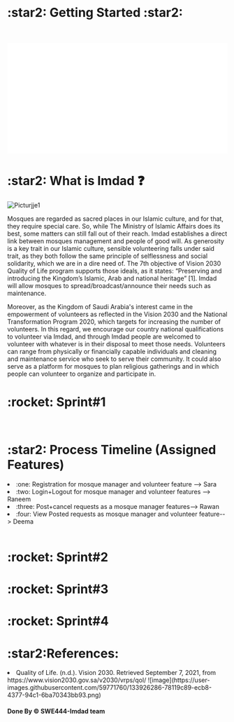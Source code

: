 <br> 

<h1> :star2: Getting Started :star2: </h1> 
<br> <br>
<img src="./dash.svg" alt="" /> 
<h1> :star2: What is Imdad ❓  </h1>
<img width="250" alt="Picturjje1" src="https://user-images.githubusercontent.com/59771760/133926384-9d46474c-ed87-483b-9316-1af4ed28552b.png">


<p>
Mosques are regarded as sacred places in our Islamic culture, and for that, they require special care. So, while The Ministry of Islamic Affairs does its best, some matters can still fall out of their reach. Imdad establishes a direct link between mosques management and people of good will. As generosity is a key trait in our Islamic culture, sensible volunteering falls under said trait, as they both follow the same principle of selflessness and social solidarity, which we are in a dire need of. The 7th objective of Vision 2030 Quality of Life program supports those ideals, as it states: “Preserving and introducing the Kingdom’s Islamic, Arab and national heritage” [1].  Imdad will allow mosques to spread/broadcast/announce their needs such as maintenance.



Moreover, as the Kingdom of Saudi Arabia's interest came in the empowerment of volunteers as reflected in the Vision 2030 and the National Transformation Program 2020, which targets for increasing the number of volunteers. In this regard, we encourage our country national qualifications to volunteer via Imdad, and through Imdad people are welcomed to volunteer with whatever is in their disposal to meet those needs. Volunteers can range from physically or financially capable individuals and cleaning and maintenance service who seek to serve their community. It could also serve as a platform for mosques to plan religious gatherings and in which people can volunteer to organize and participate in. 




</p>

<h1>:rocket: Sprint#1</h1>
<br>
<h1> :star2: Process Timeline (Assigned Features)  </h1>
<li> :one:  Registration for mosque manager and volunteer feature --> Sara</li>
<li> :two: Login+Logout for mosque manager and volunteer features --> Raneem </li>
<li> :three: Post+cancel requests as a mosque manager features--> Rawan </li>
<li>:four: View Posted requests as mosque manager and volunteer feature--> Deema </li>
 <br> 
 
<h1>:rocket: Sprint#2</h1>
<h1>:rocket: Sprint#3</h1>
<h1>:rocket: Sprint#4</h1>

<h1> :star2:References: </h1>

<li> Quality of Life. (n.d.). Vision 2030. Retrieved September 7, 2021, from https://www.vision2030.gov.sa/v2030/vrps/qol/ ![image](https://user-images.githubusercontent.com/59771760/133926286-78119c89-ecb8-4377-94c1-6ba70343bb93.png)
</li>

<h4>Done By &copy; SWE444-Imdad team<h4>
